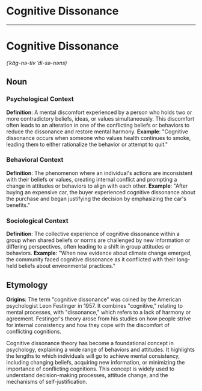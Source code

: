 # Cognitive Dissonance

- - -

# Cognitive Dissonance

*(ˈkäg-nə-tiv ˈdi-sə-nəns)*

## Noun

### Psychological Context
**Definition**: A mental discomfort experienced by a person who holds two or more contradictory beliefs, ideas, or values simultaneously. This discomfort often leads to an alteration in one of the conflicting beliefs or behaviors to reduce the dissonance and restore mental harmony.
**Example**: "Cognitive dissonance occurs when someone who values health continues to smoke, leading them to either rationalize the behavior or attempt to quit."

### Behavioral Context
**Definition**: The phenomenon where an individual's actions are inconsistent with their beliefs or values, creating internal conflict and prompting a change in attitudes or behaviors to align with each other.
**Example**: "After buying an expensive car, the buyer experienced cognitive dissonance about the purchase and began justifying the decision by emphasizing the car's benefits."

### Sociological Context
**Definition**: The collective experience of cognitive dissonance within a group when shared beliefs or norms are challenged by new information or differing perspectives, often leading to a shift in group attitudes or behaviors.
**Example**: "When new evidence about climate change emerged, the community faced cognitive dissonance as it conflicted with their long-held beliefs about environmental practices."

## Etymology
**Origins**: The term "cognitive dissonance" was coined by the American psychologist Leon Festinger in 1957. It combines "cognitive," relating to mental processes, with "dissonance," which refers to a lack of harmony or agreement. Festinger's theory arose from his studies on how people strive for internal consistency and how they cope with the discomfort of conflicting cognitions.

Cognitive dissonance theory has become a foundational concept in psychology, explaining a wide range of behaviors and attitudes. It highlights the lengths to which individuals will go to achieve mental consistency, including changing beliefs, acquiring new information, or minimizing the importance of conflicting cognitions. This concept is widely used to understand decision-making processes, attitude change, and the mechanisms of self-justification.